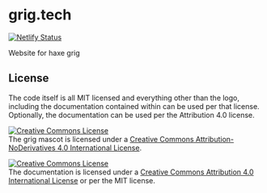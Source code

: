 # grig.tech

[![Netlify Status](https://api.netlify.com/api/v1/badges/f7f994e9-2365-4d28-ba18-25d4bf86086c/deploy-status)](https://app.netlify.com/sites/cranky-goldstine-714e09/deploys)

Website for haxe grig

## License

The code itself is all MIT licensed and everything other than the logo, including the documentation contained within can be used per that license. Optionally, the documentation can be used per the Attribution 4.0 license.

<a rel="license" href="http://creativecommons.org/licenses/by-nd/4.0/"><img alt="Creative Commons License" style="border-width:0" src="https://i.creativecommons.org/l/by-nd/4.0/80x15.png" /></a><br />The grig mascot is licensed under a <a rel="license" href="http://creativecommons.org/licenses/by-nd/4.0/">Creative Commons Attribution-NoDerivatives 4.0 International License</a>.

<a rel="license" href="http://creativecommons.org/licenses/by/4.0/"><img alt="Creative Commons License" style="border-width:0" src="https://i.creativecommons.org/l/by/4.0/80x15.png" /></a><br />The documentation is licensed under a <a rel="license" href="http://creativecommons.org/licenses/by/4.0/">Creative Commons Attribution 4.0 International License</a> or per the MIT license.